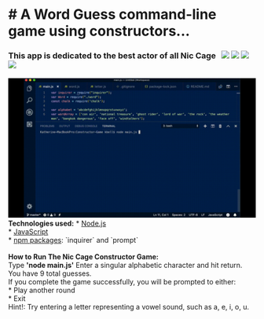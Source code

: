 # &#35; A Word Guess command-line game using constructors...
### This app is dedicated to the best actor of all Nic Cage &#160; <img src="https://img.icons8.com/color/48/000000/ghost.png">&nbsp;<img src="https://img.icons8.com/color/48/000000/motorcycle.png">&nbsp;<img src="https://img.icons8.com/color/48/000000/fire-element.png">&nbsp;<img src="https://img.icons8.com/color/48/000000/poison.png">
<img src="https://raw.githubusercontent.com/katbytes/Constructor-Game/master/assets/imgs/constructor-word-guess.gif" alt="demo">
<b>Technologies used:</b>
* <a href="https://nodejs.org/en/">Node.js</a><br>
* <a href="https://www.w3schools.com/whatis/whatis_js.asp">JavaScript</a><br>
* <a href="https://www.npmjs.com/">npm packages</a>: `inquirer` and `prompt`<br><br>
<b>How to Run The Nic Cage Constructor Game:</b><br>
Type <b>'node main.js'</b> Enter a singular alphabetic character and hit return.<br>
You have 9 total guesses.<br>
If you complete the game successfully, you will be prompted to either:<br>
* Play another round<br>
* Exit<br>
Hint!: Try entering a letter representing a vowel sound, such as a, e, i, o, u.
